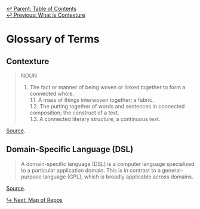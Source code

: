 ﻿[↩  Parent: Table of Contents](../README.md)  
[↩  Previous: What is Contexture](what-is-contexture.md)

# Glossary of Terms

## Contexture

> NOUN
> 1. The fact or manner of being woven or linked together to form a
> connected whole.  
> 1.1. A mass of things interwoven together; a fabric.  
> 1.2. The putting together of words and sentences in connected
> composition; the construct of a text.  
> 1.3. A connected literary structure; a continuous text.

[Source](https://en.oxforddictionaries.com/definition/us/contexture).

## Domain-Specific Language (DSL)

> A domain-specific language (DSL) is a computer language specialized
> to a particular application domain. This is in contrast to a
> general-purpose language (GPL), which is broadly applicable across
> domains.

[Source](https://en.wikipedia.org/wiki/Domain-specific_language).

[↪ Next: Map of Repos](map-of-repos.md)

